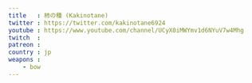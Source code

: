```yaml
---
title   : 柿の種 (Kakinotane)
twitter : https://twitter.com/kakinotane6924
youtube : https://www.youtube.com/channel/UCyX0iMWYmv1d6NYuV7w4Mhg
twitch  :
patreon :
country : jp
weapons :
    - bow
---
```

